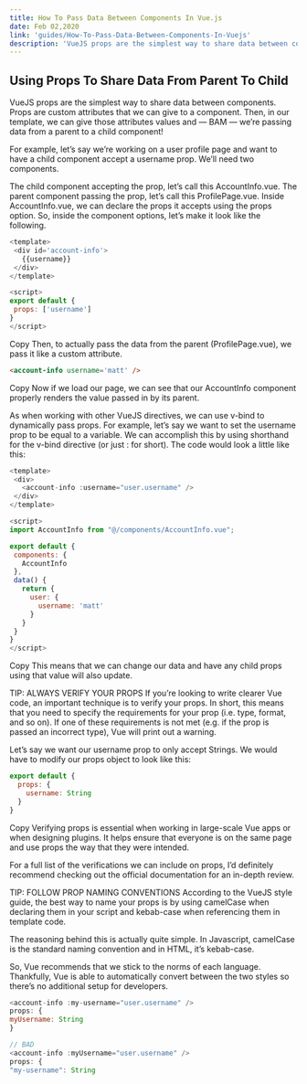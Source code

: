 ```yaml
---
title: How To Pass Data Between Components In Vue.js
date: Feb 02,2020
link: 'guides/How-To-Pass-Data-Between-Components-In-Vuejs'
description: 'VueJS props are the simplest way to share data between components. Props are custom attributes that we can give to a component. Then, in our template, we can give those attributes values and — BAM — we’re passing data from a parent to a child component!'
---
```


## Using Props To Share Data From Parent To Child

VueJS props are the simplest way to share data between components. Props are custom attributes that we can give to a component. Then, in our template, we can give those attributes values and — BAM — we’re passing data from a parent to a child component!

For example, let’s say we’re working on a user profile page and want to have a child component accept a username prop. We’ll need two components.

The child component accepting the prop, let’s call this AccountInfo.vue.
The parent component passing the prop, let’s call this ProfilePage.vue.
Inside AccountInfo.vue, we can declare the props it accepts using the props option. So, inside the component options, let’s make it look like the following.

```javascript
<template>
 <div id='account-info'>
   {{username}}
 </div>
</template>

<script>
export default {
 props: ['username']
}
</script>
```

Copy
Then, to actually pass the data from the parent (ProfilePage.vue), we pass it like a custom attribute.

```HTML
<account-info username='matt' />
```

Copy
Now if we load our page, we can see that our AccountInfo component properly renders the value passed in by its parent.

As when working with other VueJS directives, we can use v-bind to dynamically pass props. For example, let’s say we want to set the username prop to be equal to a variable. We can accomplish this by using shorthand for the v-bind directive (or just : for short). The code would look a little like this:

```javascript
<template>
 <div>
   <account-info :username="user.username" />
 </div>
</template>

<script>
import AccountInfo from "@/components/AccountInfo.vue";

export default {
 components: {
   AccountInfo
 },
 data() {
   return {
     user: {
       username: 'matt'
     }
   }
 }
}
</script>
```

Copy
This means that we can change our data and have any child props using that value will also update.

TIP: ALWAYS VERIFY YOUR PROPS
If you’re looking to write clearer Vue code, an important technique is to verify your props. In short, this means that you need to specify the requirements for your prop (i.e. type, format, and so on). If one of these requirements is not met (e.g. if the prop is passed an incorrect type), Vue will print out a warning.

Let’s say we want our username prop to only accept Strings. We would have to modify our props object to look like this:

```javascript
export default {
  props: {
    username: String
  }
}
```

Copy
Verifying props is essential when working in large-scale Vue apps or when designing plugins. It helps ensure that everyone is on the same page and use props the way that they were intended.

For a full list of the verifications we can include on props, I’d definitely recommend checking out the official documentation for an in-depth review.

TIP: FOLLOW PROP NAMING CONVENTIONS
According to the VueJS style guide, the best way to name your props is by using camelCase when declaring them in your script and kebab-case when referencing them in template code.

The reasoning behind this is actually quite simple. In Javascript, camelCase is the standard naming convention and in HTML, it’s kebab-case.

So, Vue recommends that we stick to the norms of each language. Thankfully, Vue is able to automatically convert between the two styles so there’s no additional setup for developers.

```javascript
<account-info :my-username="user.username" />
props: {
myUsername: String
}
```

```javascript
// BAD
<account-info :myUsername="user.username" />
props: {
"my-username": String
```
